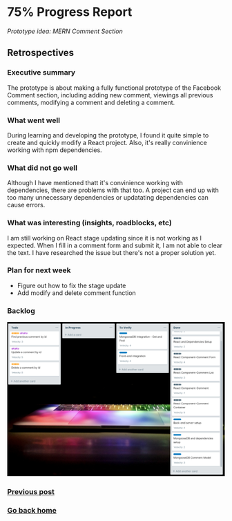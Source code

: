 # 75% Progress Report
*Prototype idea: MERN Comment Section*

## Retrospectives

### Executive summary
The prototype is about making a fully functional prototype of the Facebook Comment section, 
including adding new comment, viewings all previous comments, modifying a comment and deleting a comment.

### What went well
During learning and developing the prototype, I found it quite simple to create and quickly modify a React project. 
Also, it's really convinience working with npm dependencies.

### What did not go well
Although I have mentioned thatt it's convinience working with dependencies, there are problems with that too. 
A project can end up with too many unnecessary dependencies or updatating dependencies can cause errors.

### What was interesting (insights, roadblocks, etc)
I am still working on React stage updating since it is not working as I expected. 
When I fill in a comment form and submit it, I am not able to clear the text. 
I have researched the issue but there's not a proper solution yet. 

### Plan for next week
* Figure out how to fix the stage update
* Add modify and delete comment function

### Backlog
![blacklog](progress.png)


### [Previous post](prototype-idea.md)
### [Go back home](index.md)

